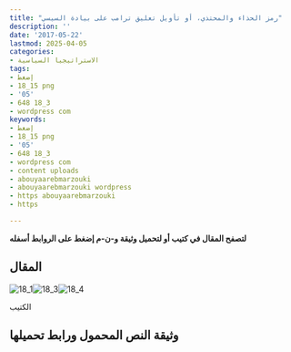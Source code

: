 ```yaml
---
title: "رمز الحذاء والمحتذي، أو تأويل تعليق ترامب على بيادة السيسي"
description: ''
date: '2017-05-22'
lastmod: 2025-04-05
categories:
- الاستراتيجيا السياسية
tags:
- إضغط
- 18_15 png
- '05'
- 648 18_3
- wordpress com
keywords:
- إضغط
- 18_15 png
- '05'
- 648 18_3
- wordpress com
- content uploads
- abouyaarebmarzouki
- abouyaarebmarzouki wordpress
- https abouyaarebmarzouki
- https

---
```

**لتصفح المقال في كتيب أو لتحميل وثيقة و-ن-م إضغط على الروابط أسفله**

## المقال

![18_1](https://abouyaarebmarzouki.wordpress.com/wp-content/uploads/2017/05/18_15.png?w=648)![18_3](https://abouyaarebmarzouki.wordpress.com/wp-content/uploads/2017/05/18_35.png?w=648)![18_4](https://abouyaarebmarzouki.wordpress.com/wp-content/uploads/2017/05/18_45.png?w=648)

الكتيب

## وثيقة النص المحمول ورابط تحميلها

###
